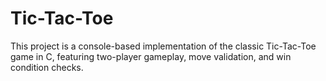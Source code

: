 # Tic-Tac-Toe
This project is a console-based implementation of the classic Tic-Tac-Toe game in C, featuring two-player gameplay, move validation, and win condition checks.
